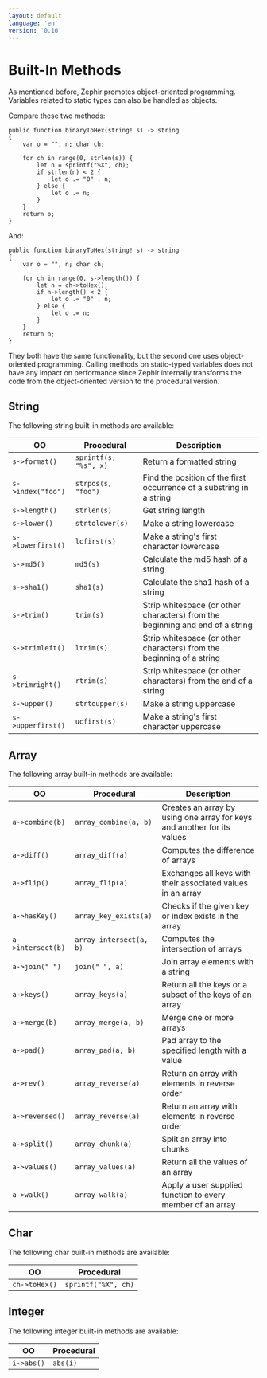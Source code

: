 ```yaml
---
layout: default
language: 'en'
version: '0.10'
---
```


# Built-In Methods
As mentioned before, Zephir promotes object-oriented programming. Variables related to static types can also be handled as objects.

Compare these two methods:

```zephir
public function binaryToHex(string! s) -> string
{
    var o = "", n; char ch;

    for ch in range(0, strlen(s)) {
        let n = sprintf("%X", ch);
        if strlen(n) < 2 {
            let o .= "0" . n;
        } else {
            let o .= n;
        }
    }
    return o;
}
```

And:

```zephir
public function binaryToHex(string! s) -> string
{
    var o = "", n; char ch;

    for ch in range(0, s->length()) {
        let n = ch->toHex();
        if n->length() < 2 {
            let o .= "0" . n;
        } else {
            let o .= n;
        }
    }
    return o;
}
```

They both have the same functionality, but the second one uses object-oriented programming. Calling methods on static-typed variables does not have any impact on performance since Zephir internally transforms the code from the object-oriented version to the procedural version.

<a id='string'></a>
## String
The following string built-in methods are available:

| OO                 | Procedural             | Description                                                                    |
|--------------------|------------------------|--------------------------------------------------------------------------------|
| `s->format()`      | `sprintf(s, "%s", x)`  | Return a formatted string                                                      |
| `s->index("foo")`  | `strpos(s, "foo")`     | Find the position of the first occurrence of a substring in a string           |
| `s->length()`      | `strlen(s)`            | Get string length                                                              |
| `s->lower()`       | `strtolower(s)`        | Make a string lowercase                                                        |
| `s->lowerfirst()`  | `lcfirst(s)`           | Make a string's first character lowercase                                      |
| `s->md5()`         | `md5(s)`               | Calculate the md5 hash of a string                                             |
| `s->sha1()`        | `sha1(s)`              | Calculate the sha1 hash of a string                                            |
| `s->trim()`        | `trim(s)`              | Strip whitespace (or other characters) from the beginning and end of a string  |
| `s->trimleft()`    | `ltrim(s)`             | Strip whitespace (or other characters) from the beginning of a string          |
| `s->trimright()`   | `rtrim(s)`             | Strip whitespace (or other characters) from the end of a string                |
| `s->upper()`       | `strtoupper(s)`        | Make a string uppercase                                                        |
| `s->upperfirst()`  | `ucfirst(s)`           | Make a string's first character uppercase                                      |

<a id='array'></a>
## Array
The following array built-in methods are available:

| OO                 | Procedural               | Description                                                              |
|--------------------|--------------------------|--------------------------------------------------------------------------|
| `a->combine(b)`    | `array_combine(a, b)`    | Creates an array by using one array for keys and another for its values  |
| `a->diff()`        | `array_diff(a)`          | Computes the difference of arrays                                        |
| `a->flip()`        | `array_flip(a)`          | Exchanges all keys with their associated values in an array              |
| `a->hasKey()`      | `array_key_exists(a)`    | Checks if the given key or index exists in the array                     |
| `a->intersect(b)`  | `array_intersect(a, b)`  | Computes the intersection of arrays                                      |
| `a->join(" ")`     | `join(" ", a)`           | Join array elements with a string                                        |
| `a->keys()`        | `array_keys(a)`          | Return all the keys or a subset of the keys of an array                  |
| `a->merge(b)`      | `array_merge(a, b)`      | Merge one or more arrays                                                 |
| `a->pad()`         | `array_pad(a, b)`        | Pad array to the specified length with a value                           |
| `a->rev()`         | `array_reverse(a)`       | Return an array with elements in reverse order                           |
| `a->reversed()`    | `array_reverse(a)`       | Return an array with elements in reverse order                           |
| `a->split()`       | `array_chunk(a)`         | Split an array into chunks                                               |
| `a->values()`      | `array_values(a)`        | Return all the values of an array                                        |
| `a->walk()`        | `array_walk(a)`          | Apply a user supplied function to every member of an array               |

<a id='char'></a>
## Char
The following char built-in methods are available:

| OO             | Procedural           |
|----------------|----------------------|
| `ch->toHex()`  | `sprintf("%X", ch)`  |

<a id='integer'></a>
## Integer
The following integer built-in methods are available:

| OO           | Procedural    |
|--------------|---------------|
| `i->abs()`   | `abs(i)`      |
